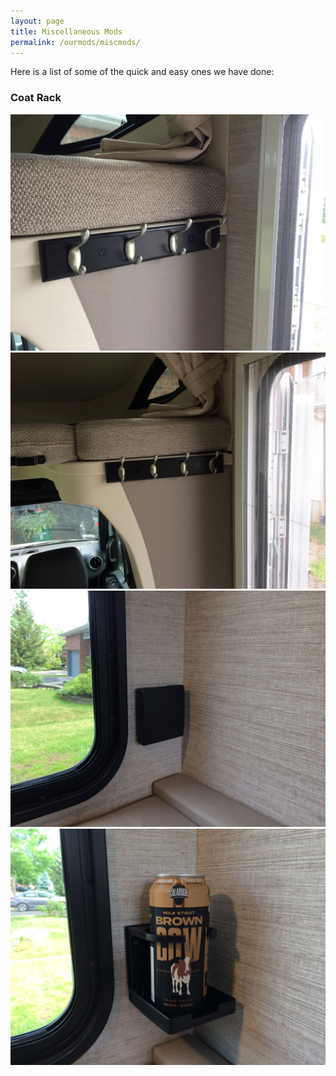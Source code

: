 ```yaml
---
layout: page
title: Miscellaneous Mods
permalink: /ourmods/miscmods/
---
```

Here is a list of some of the quick and easy ones we have done:

  <h3>Coat Rack</h3>

<img src="/assets/coatrack1web.jpg"/>
<img src="/assets/coatrack2web.jpg"/>
<img src="/assets/drinkholder1web.jpg"/>
<img src="/assets/drinkholder2web.jpg"/>
